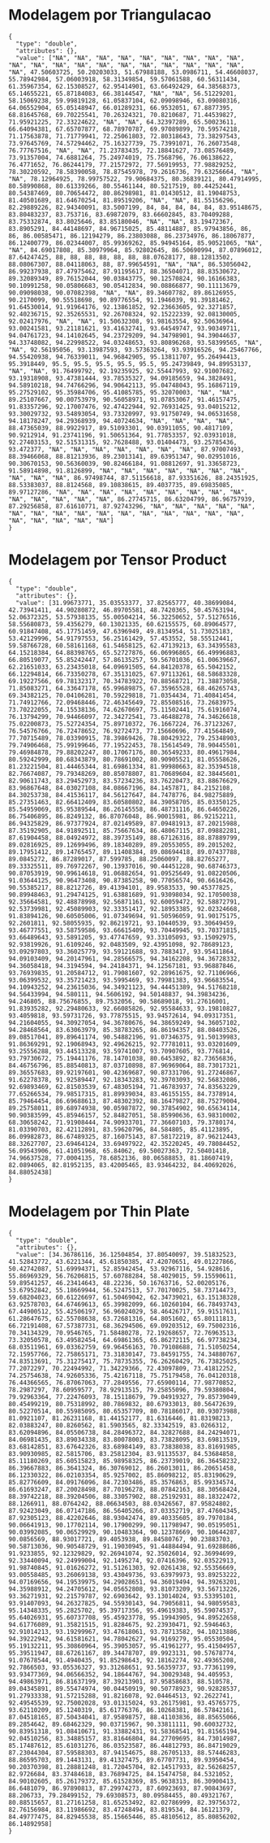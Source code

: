 # Modelagem por Triangulacao

    {
      "type": "double",
      "attributes": {},
      "value": ["NA", "NA", "NA", "NA", "NA", "NA", "NA", "NA", "NA", "NA", "NA", "NA", "NA", "NA", "NA", "NA", "NA", "NA", "NA", "NA", "NA", 47.50603725, 50.20203033, 51.67988188, 53.0986711, 54.46608037, 55.78942984, 57.06003918, 58.31349854, 59.57061588, 60.56311434, 61.35967354, 62.15308527, 62.95414901, 63.66492429, 64.38568373, 65.14655221, 65.87184083, 66.38144547, "NA", "NA", 56.51229201, 58.15069238, 59.99819128, 61.05837104, 62.09098946, 63.09080316, 64.06552904, 65.05148947, 66.01289231, 66.9532051, 67.8877395, 68.81645768, 69.70225541, 70.26324321, 70.8210687, 71.44539827, 71.95921225, 72.33224622, "NA", "NA", 64.32397289, 65.50023611, 66.64094381, 67.65707877, 68.78970787, 69.97089899, 70.59574218, 71.17563878, 71.71779941, 72.25061803, 72.80318643, 73.38297543, 73.97645769, 74.57294462, 75.16327739, 75.73991071, 76.26073548, 76.77767516, "NA", "NA", 71.23783435, 72.18841627, 73.08576489, 73.91357004, 74.6881264, 75.24974019, 75.7568796, 76.06138622, 76.4771652, 76.86244179, 77.21572972, 77.56919953, 77.98829252, 78.30220592, 78.58390058, 78.87545978, 79.2616736, 79.63256664, "NA", "NA", 78.12964925, 78.99757522, 79.90684375, 80.36839121, 80.47914995, 80.58990868, 80.61339266, 80.55461144, 80.5217519, 80.44252441, 80.54387469, 80.70654472, 80.86298981, 81.01430512, 81.19048753, 81.40501689, 81.64670254, 81.89519206, "NA", "NA", 81.55156296, 82.29889226, 82.94340091, 83.5007199, 84, 84, 84, 84, 84, 83.95148675, 83.80483237, 83.753716, 83.69872079, 83.66602845, 83.70409288, 83.75332874, 83.8025646, 83.85180046, "NA", "NA", 83.19472367, 83.8905291, 84.44148697, 84.96715025, 85.48114887, 85.97943856, 86, 86, 86.00585471, 86.12194279, 86.23803088, 86.23734976, 86.18067877, 86.12400779, 86.02344007, 85.99369262, 85.94945164, 85.90521065, "NA", "NA", 84.69017808, 85.30979964, 85.92802645, 86.50690994, 87.07896012, 87.64247425, 88, 88, 88, 88, 88, 88, 88.07628177, 88.12813502, 88.08067307, 88.04118063, 88, 87.99654591, "NA", "NA", 86.53056042, 86.99237938, 87.47975462, 87.91195617, 88.36504071, 88.83530672, 89.32089349, 89.76152044, 90.03843775, 90.12570824, 90.16166383, 90.10991258, 90.05806683, 90.05412834, 90.08866877, 90.11113679, 90.09098038, 90.07082398, "NA", "NA", 89.34607782, 89.86126955, 90.2170099, 90.55518698, 90.89776554, 91.1946039, 91.39181462, 91.64530014, 91.91964176, 92.13861852, 92.23663605, 92.3271857, 92.40236715, 92.35265531, 92.26708324, 92.15222339, 92.08130005, 92.02417976, "NA", "NA", 91.50632308, 91.98163554, 92.50636964, 93.00241581, 93.21181621, 93.41632741, 93.64549747, 93.90349711, 94.04761723, 94.14102645, 94.23729209, 94.34798901, 94.39044637, 94.33748082, 94.22998522, 94.03248653, 93.80896268, 93.58399565, "NA", "NA", 92.56195056, 93.13987593, 93.57363264, 93.93916526, 94.25467766, 94.55420938, 94.76339011, 94.96842905, 95.13811707, 95.26494413, 95.3918449, 95.5, 95.5, 95.5, 95.5, 95.5, 95.24739849, 94.89953137, "NA", "NA", 91.76499792, 92.19235925, 92.55447993, 92.91007682, 93.19318908, 93.47381444, 93.78535327, 94.09185659, 94.3828491, 94.58910218, 94.74766296, 94.90642113, 95.04748043, 95.16867119, 95.27529102, 95.35984706, 95.41085785, 95.32070003, "NA", "NA", 89.25107667, 90.00753979, 90.56058971, 91.07853067, 91.46157475, 91.83357296, 92.17007476, 92.47422944, 92.76931425, 93.04015212, 93.30029732, 93.54893054, 93.73320997, 93.91750749, 94.06531658, 94.18178247, 94.29368939, 94.40724634, "NA", "NA", "NA", "NA", 88.47365039, 88.9922917, 89.51093301, 90.03911055, 90.4817109, 90.9212914, 91.23741196, 91.50651364, 91.77853357, 92.03931018, 92.27403153, 92.51531315, 92.7628488, 93.01404473, 93.25785436, 93.472377, "NA", "NA", "NA", "NA", "NA", "NA", "NA", 87.97007493, 88.39466068, 88.81213936, 89.23013141, 89.63951347, 90.02951016, 90.30670153, 90.56360039, 90.82466184, 91.08812697, 91.33658723, 91.58914898, 91.8126899, "NA", "NA", "NA", "NA", "NA", "NA", "NA", "NA", "NA", "NA", 86.97498744, 87.51156618, 87.93351626, 88.24351925, 88.53383037, 88.8124568, 89.10838615, 89.4037735, 89.69835085, 89.97127286, "NA", "NA", "NA", "NA", "NA", "NA", "NA", "NA", "NA", "NA", "NA", "NA", "NA", "NA", 86.27745715, 86.63204799, 86.96757939, 87.29256858, 87.61610771, 87.92743296, "NA", "NA", "NA", "NA", "NA", "NA", "NA", "NA", "NA", "NA", "NA", "NA", "NA", "NA", "NA", "NA", "NA", "NA", "NA", "NA", "NA"]
    }

# Modelagem por Tensor Product

    {
      "type": "double",
      "attributes": {},
      "value": [31.99673771, 35.03553377, 37.82565777, 40.38699084, 42.73941411, 44.90280872, 46.89705581, 48.7420365, 50.45763194, 52.06372325, 53.57938135, 55.00504214, 56.32250652, 57.51276516, 58.55680873, 59.4356279, 60.13021335, 60.62155575, 60.89064577, 60.91847408, 45.17751459, 47.6396949, 49.8134954, 51.73025183, 53.42129996, 54.91797553, 56.25161429, 57.453552, 58.55512441, 59.58766728, 60.58161168, 61.54658125, 62.47139213, 63.34395583, 64.15218384, 64.88398765, 65.52727876, 66.06996865, 66.49996883, 66.80519077, 55.85242447, 57.86135257, 59.56701036, 61.00639667, 62.21651033, 63.23435018, 64.09691505, 64.84120378, 65.5042152, 66.12294814, 66.73350278, 67.35131025, 67.97113261, 68.58683328, 69.19227566, 69.78132317, 70.34783922, 70.88568721, 71.38873058, 71.85083271, 64.33647178, 65.99689875, 67.35965528, 68.46265743, 69.34382125, 70.04106281, 70.59229818, 71.0354434, 71.40841454, 71.74912766, 72.09468446, 72.46345649, 72.85508516, 73.2683975, 73.70222055, 74.15538136, 74.62670697, 75.11502441, 75.61916074, 76.13794299, 70.94466097, 72.34272541, 73.46488278, 74.34626618, 75.02200873, 75.52724354, 75.89710372, 76.1667224, 76.37123267, 76.54576766, 76.72478652, 76.9272473, 77.15660696, 77.41564849, 77.70715489, 78.03390915, 78.39869426, 78.80429322, 79.25348903, 79.74906468, 75.99199646, 77.19522453, 78.15614549, 78.90445501, 79.46984878, 79.88202247, 80.17067176, 80.36549233, 80.49617984, 80.59242999, 80.68343879, 80.78691002, 80.90905521, 81.05558626, 81.23221504, 81.44465344, 81.69861334, 81.99980663, 82.35394518, 82.76674087, 79.79348269, 80.85078807, 81.70689604, 82.38445601, 82.90611743, 83.29452973, 83.57234236, 83.76220473, 83.88676629, 83.96867648, 84.03027108, 84.08667196, 84.1457871, 84.2152108, 84.30253738, 84.41536117, 84.56127647, 84.7478776, 84.98275889, 85.27351463, 82.66412409, 83.60580802, 84.39058705, 85.03350125, 85.54959069, 85.95389544, 86.26145558, 86.48731116, 86.64650226, 86.75406895, 86.8249132, 86.87076048, 86.90015981, 86.92152211, 86.94325829, 86.97377924, 87.02149589, 87.09481913, 87.20215988, 87.35192905, 84.91892511, 85.75667634, 86.48067115, 87.09882281, 87.61904458, 88.04924972, 88.39735149, 88.67126316, 88.87889799, 89.02816925, 89.12699496, 89.18340289, 89.20553055, 89.2015202, 89.17951412, 89.14765457, 89.11408384, 89.08694418, 89.07437788, 89.0845272, 86.87289017, 87.599785, 88.25060097, 88.82765277, 89.33325511, 89.76972267, 90.13937016, 90.44451228, 90.68746373, 90.87053919, 90.99614618, 91.06882654, 91.09525649, 91.08220506, 91.03644125, 90.96473408, 90.87385258, 90.77056574, 90.6616426, 90.55385217, 88.8212726, 89.41394101, 89.9583533, 90.45377825, 90.89948463, 91.29474125, 91.63881689, 91.93098034, 92.17050038, 92.35664581, 92.48878998, 92.56871161, 92.60059472, 92.58872791, 92.53739981, 92.45089903, 92.33351417, 92.18953385, 92.02324668, 91.83894126, 90.60505006, 91.07349694, 91.50596059, 91.90175175, 92.2601811, 92.58055935, 92.86219721, 93.10440539, 93.30649459, 93.46777551, 93.58759586, 93.66615409, 93.70449945, 93.70371815, 93.66489643, 93.5891205, 93.47747659, 93.33105093, 93.15092975, 92.93819926, 91.6109246, 92.0483509, 92.43951098, 92.78689123, 93.09297803, 93.36025779, 93.59121688, 93.7883417, 93.95411864, 94.09103409, 94.20147961, 94.28566575, 94.34162208, 94.36728332, 94.36058418, 94.3194594, 94.24184371, 94.12567181, 93.96887846, 93.76939835, 91.20584712, 91.79081607, 92.28961675, 92.71106966, 93.06399532, 93.35721423, 93.5995469, 93.79981383, 93.96683554, 94.10943252, 94.23615036, 94.34921123, 94.44451389, 94.51768218, 94.56433994, 94.580111, 94.5606192, 94.50148837, 94.39834236, 94.246805, 88.75676855, 89.7532056, 90.58689018, 91.27616001, 91.83935282, 92.29480633, 92.66085826, 92.95584633, 93.19810827, 93.4059818, 93.59731726, 93.77875515, 93.94572614, 94.09317351, 94.21604055, 94.30927054, 94.36780676, 94.38659249, 94.36057102, 94.28468564, 83.63063979, 85.38783265, 86.86194357, 88.08403526, 89.08517041, 89.89641174, 90.54882196, 91.07346375, 91.50139983, 91.86369291, 92.19068943, 92.49626215, 92.77781011, 93.03201609, 93.25556288, 93.44513328, 93.59741007, 93.70907605, 93.776814, 93.79730672, 75.19441176, 78.14701038, 80.6453892, 82.73656836, 84.46756796, 85.88540813, 87.03710898, 87.96969064, 88.73017321, 89.36557683, 89.92197601, 90.42369687, 90.87331706, 91.27246867, 91.62278378, 91.92589447, 92.18343283, 92.39703093, 92.56832086, 92.69893469, 62.81503539, 67.48305194, 71.46783937, 74.83563229, 77.65266534, 79.98517315, 81.89939034, 83.46155155, 84.7378914, 85.79464454, 86.69688613, 87.48302392, 88.16479827, 88.75279004, 89.25758011, 89.68974938, 90.05987872, 90.37854902, 90.65634114, 90.90383599, 45.85946157, 52.84827051, 58.85990636, 63.98310002, 68.30658242, 71.91908444, 74.90933701, 77.36607103, 79.3780174, 81.03390703, 82.42112891, 83.59620796, 84.584805, 85.41123895, 86.09982873, 86.67489325, 87.16075143, 87.58172219, 87.96212443, 88.32627707, 23.69464124, 33.69497922, 42.35220245, 49.78084452, 56.09543906, 61.41051968, 65.84062, 69.50027363, 72.50401418, 74.96637528, 77.0004135, 78.6852136, 80.06588853, 81.18607419, 82.0894065, 82.81952135, 83.42005465, 83.93464232, 84.40692026, 84.88052438]
    }

# Modelagem por Thin Plate

    {
      "type": "double",
      "attributes": {},
      "value": [34.36786116, 36.12504854, 37.80540097, 39.51832523, 41.52843772, 43.6221344, 45.61850385, 47.42070651, 49.01227866, 50.42742087, 51.69994371, 52.85942454, 53.92967116, 54.928616, 55.86969329, 56.76206815, 57.60788284, 58.4029015, 59.15590611, 59.89541257, 46.23414643, 48.22236, 50.16763716, 52.00205176, 53.67952842, 55.18669944, 56.5247513, 57.70170025, 58.73714473, 59.68204023, 60.61226697, 61.50469042, 62.34739021, 63.15138328, 63.92578703, 64.67469613, 65.39982099, 66.10260104, 66.78493743, 67.44900512, 55.42506197, 56.96024029, 58.46426717, 59.91517611, 61.28647675, 62.55708638, 63.72681316, 64.8051602, 65.80111813, 66.72191408, 67.57387731, 68.36294506, 69.09203512, 69.75002316, 70.34134329, 70.9546765, 71.58480278, 72.19268657, 72.76963513, 73.32050578, 63.49582454, 64.69861365, 65.86272115, 66.97738234, 68.03511961, 69.03362759, 69.96456163, 70.79108688, 71.51050254, 72.15957766, 72.75865171, 73.31830147, 73.84591755, 74.34880767, 74.83513691, 75.31275417, 75.78735355, 76.26260429, 76.73825025, 77.2072297, 70.22494992, 71.34229366, 72.43097809, 73.41812252, 74.25754638, 74.92605336, 75.42167118, 75.75179458, 76.04120318, 76.44366565, 76.87067063, 77.2849556, 77.65900114, 77.98770852, 78.2987297, 78.60959577, 78.92913515, 79.25855096, 79.59380804, 79.92963364, 77.22476093, 78.15118679, 79.04919327, 79.85739049, 80.45499219, 80.75318992, 80.7869832, 80.67933013, 80.56472639, 80.52270514, 80.55985095, 80.65357709, 80.78186017, 80.93073988, 81.0921107, 81.26231168, 81.44152177, 81.6316446, 81.83198213, 82.03883247, 80.8260562, 81.5903565, 82.33342519, 83.0266312, 83.62094896, 84.05506738, 84.28496372, 84.32827688, 84.24294071, 84.06981435, 83.89034338, 83.80078003, 83.73828095, 83.69813519, 83.68142851, 83.67642326, 83.68984149, 83.73838038, 83.81691985, 83.90930985, 82.5815706, 83.25812304, 83.91135537, 84.53684858, 85.11180269, 85.60515823, 85.98958325, 86.23739019, 86.36458232, 86.39667883, 86.3641324, 86.30769012, 86.26013011, 86.20651458, 86.12330322, 86.02103354, 85.9257002, 85.86098212, 85.83190629, 85.82776609, 84.09176096, 84.72303486, 85.3576863, 85.99334574, 86.61693247, 87.20028498, 87.70196278, 88.07842163, 88.30568424, 88.39742218, 88.39204506, 88.33057902, 88.25192931, 88.18322472, 88.1266911, 88.0764242, 88.06634503, 88.03426567, 87.95824802, 87.92423049, 86.07147186, 86.56405266, 87.03352719, 87.47604345, 87.92305123, 88.42202646, 88.93042474, 89.40335605, 89.7970184, 90.06641913, 90.17702114, 90.17900299, 90.11798947, 90.05195051, 90.03992085, 90.06529929, 90.10483364, 90.12378669, 90.10644287, 90.0856569, 88.93017721, 89.4053938, 89.84580767, 90.23883703, 90.58713036, 90.90548729, 91.19030945, 91.44884494, 91.69288686, 91.9233855, 92.12329829, 92.26941074, 92.35026014, 92.36994699, 92.33440094, 92.24999004, 92.1495274, 92.07416396, 92.03522913, 91.98740845, 91.01626272, 91.51261303, 92.0261438, 92.55356669, 93.00558485, 93.26069138, 93.43049736, 93.63979973, 93.89253222, 94.07169656, 94.19539975, 94.29028651, 94.36019494, 94.39263201, 94.35988912, 94.24705612, 94.05652808, 93.81073209, 93.56713226, 93.36271931, 92.21579787, 92.6903642, 93.13014024, 93.53395101, 93.91407093, 94.26327825, 94.55930143, 94.79056811, 94.98059583, 95.14348335, 95.2825702, 95.39717356, 95.49619383, 95.59074537, 95.64026931, 95.60737708, 95.45923778, 95.19943905, 94.89522658, 94.61776089, 91.35821515, 91.8284675, 92.23930471, 92.5946463, 92.91014213, 93.19299967, 93.47618061, 93.78713582, 94.10213886, 94.39222942, 94.61581621, 94.78042627, 94.9169279, 95.05530504, 95.19132211, 95.30860964, 95.39053057, 95.41961277, 95.41504957, 95.39511947, 88.67261167, 89.34478707, 89.9923131, 90.57678774, 91.07678544, 91.4940435, 91.85298643, 92.18162274, 92.49365208, 92.7866503, 93.05536327, 93.31268651, 93.56359737, 93.77361199, 93.93477369, 94.06566352, 94.18644767, 94.30029348, 94.405953, 94.49863971, 86.81637199, 87.39213901, 87.95858683, 88.510578, 89.04345891, 89.55474974, 90.04450919, 90.50778923, 90.92828537, 91.27933338, 91.57215288, 91.8216078, 92.04464513, 92.2622741, 92.49545539, 92.75002028, 93.01315024, 93.26175981, 93.45765775, 93.62110209, 85.1240319, 85.61776376, 86.10268381, 86.57842161, 87.04518165, 87.50434041, 87.95898757, 88.41103836, 88.85655066, 89.2854642, 89.68462329, 90.03715967, 90.33811111, 90.60032732, 90.83951318, 91.08410671, 91.33882431, 91.58368541, 91.81565194, 92.04510256, 83.34885157, 83.81646804, 84.27709695, 84.73014987, 85.17487612, 85.61031276, 86.03523587, 86.44812793, 86.84719029, 87.23044304, 87.59588303, 87.94154675, 88.26705133, 88.57446283, 88.86595703, 89.1443131, 89.41327475, 89.67707731, 89.93950454, 90.20370398, 81.28881248, 81.72045704, 82.14517933, 82.56268257, 82.9726684, 83.37484618, 83.76894725, 84.15474758, 84.5321052, 84.90102605, 85.26179372, 85.61528369, 85.9638313, 86.30900413, 86.6481079, 86.97890813, 87.29974273, 87.60923693, 87.90843697, 88.206733, 79.28499152, 79.69308573, 80.09584455, 80.49321767, 80.88515657, 81.27161258, 81.65253492, 82.02786999, 82.39756372, 82.76156984, 83.11986692, 83.47248494, 83.819534, 84.16121379, 84.49777475, 84.82945538, 85.15665446, 85.48105612, 85.80856202, 86.14892958]
    }

